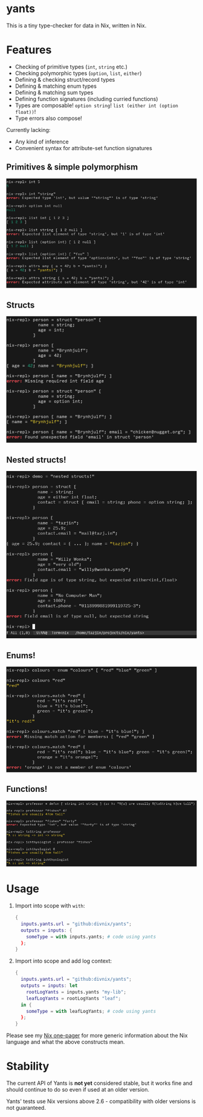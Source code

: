 # yants

This is a tiny type-checker for data in Nix, written in Nix.

# Features

- Checking of primitive types (`int`, `string` etc.)
- Checking polymorphic types (`option`, `list`, `either`)
- Defining & checking struct/record types
- Defining & matching enum types
- Defining & matching sum types
- Defining function signatures (including curried functions)
- Types are composable! `option string`! `list (either int (option float))`!
- Type errors also compose!

Currently lacking:

- Any kind of inference
- Convenient syntax for attribute-set function signatures

## Primitives & simple polymorphism

![simple](screenshots/simple.png)

## Structs

![structs](screenshots/structs.png)

## Nested structs!

![nested structs](screenshots/nested-structs.png)

## Enums!

![enums](screenshots/enums.png)

## Functions!

![functions](screenshots/functions.png)

# Usage

1. Import into scope with `with`:

   ```nix
   {
     inputs.yants.url = "github:divnix/yants";
     outputs = inputs: {
       someType = with inputs.yants; # code using yants
     };
   }
   ```

2. Import into scope and add log context:

   ```nix
   {
     inputs.yants.url = "github:divnix/yants";
     outputs = inputs: let
       rootLogYants = inputs.yants "my-lib";
       leafLogYants = rootLogYants "leaf";
     in {
       someType = with leafLogYants; # code using yants
     };
   }
   ```

Please see my [Nix one-pager](https://github.com/tazjin/nix-1p) for more generic
information about the Nix language and what the above constructs mean.

# Stability

The current API of Yants is **not yet** considered stable, but it works fine and
should continue to do so even if used at an older version.

Yants' tests use Nix versions above 2.6 - compatibility with older versions is
not guaranteed.
